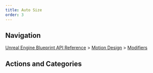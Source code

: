 ```yaml
---
title: Auto Size
order: 3
---
```

## Navigation

[Unreal Engine Blueprint API Reference](https://dev.epicgames.com/documentation/en-us/unreal-engine/BlueprintAPI) > [Motion Design](https://dev.epicgames.com/documentation/en-us/unreal-engine/BlueprintAPI/MotionDesign) > [Modifiers](https://dev.epicgames.com/documentation/en-us/unreal-engine/BlueprintAPI/MotionDesign/Modifiers)

## Actions and Categories
